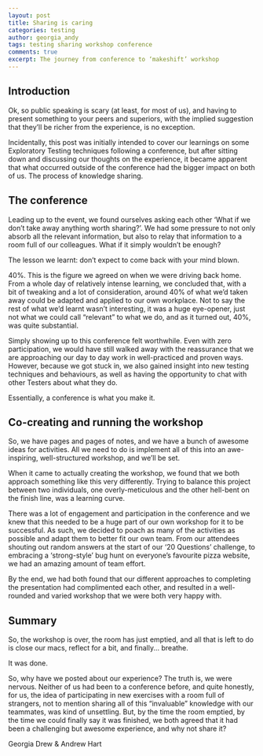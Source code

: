 ```yaml
---
layout: post
title: Sharing is caring
categories: testing
author: georgia_andy
tags: testing sharing workshop conference
comments: true
excerpt: The journey from conference to ‘makeshift’ workshop
---
```




## Introduction
Ok, so public speaking is scary (at least, for most of us), and having to present something to your peers and superiors, with the implied suggestion that they’ll be richer from the experience, is no exception.

Incidentally, this post was initially intended to cover our learnings on some Exploratory Testing techniques following a conference, but after sitting down and discussing our thoughts on the experience, it became apparent that what occurred outside of the conference had the bigger impact on both of us. The process of knowledge sharing.

## The conference
Leading up to the event, we found ourselves asking each other ‘What if we don’t take away anything worth sharing?’. We had some pressure to not only absorb all the relevant information, but also to relay that information to a room full of our colleagues. What if it simply wouldn’t be enough?

The lesson we learnt: don’t expect to come back with your mind blown.

40%. This is the figure we agreed on when we were driving back home. From a whole day of relatively intense learning, we concluded that, with a bit of tweaking and a lot of consideration, around 40% of what we’d taken away could be adapted and applied to our own workplace. Not to say the rest of what we’d learnt wasn’t interesting, it was a huge eye-opener, just not what we could call “relevant” to what we do, and as it turned out, 40%, was quite substantial.

Simply showing up to this conference felt worthwhile.
Even with zero participation, we would have still walked away with the reassurance that we are approaching our day to day work in well-practiced and proven ways. However, because we got stuck in, we also gained insight into new testing techniques and behaviours, as well as having the opportunity to chat with other Testers about what they do.

Essentially, a conference is what you make it.

## Co-creating and running the workshop
So, we have pages and pages of notes, and we have a bunch of awesome ideas for activities. All we need to do is implement all of this into an awe-inspiring, well-structured workshop, and we’ll be set.

When it came to actually creating the workshop, we found that we both approach something like this very differently. Trying to balance this project between two individuals, one overly-meticulous and the other hell-bent on the finish line, was a learning curve.

There was a lot of engagement and participation in the conference and we knew that this needed to be a huge part of our own workshop for it to be successful.
As such, we decided to poach as many of the activities as possible and adapt them to better fit our own team. From our attendees shouting out random answers at the start of our ‘20 Questions’ challenge, to embracing a ‘strong-style’ bug hunt on everyone’s favourite pizza website, we had an amazing amount of team effort.

By the end, we had both found that our different approaches to completing the presentation had complimented each other, and resulted in a well-rounded and varied workshop that we were both very happy with.

## Summary
So, the workshop is over, the room has just emptied, and all that is left to do is close our macs, reflect for a bit, and finally... breathe.

It was done.

So, why have we posted about our experience? 
The truth is, we were nervous. 
Neither of us had been to a conference before, and quite honestly, for us, the idea of participating in new exercises with a room full of strangers, not to mention sharing all of this “invaluable” knowledge with our teammates, was kind of unsettling. 
But, by the time the room emptied, by the time we could finally say it was finished, we both agreed that it had been a challenging but awesome experience, and why not share it?

Georgia Drew &amp; Andrew Hart